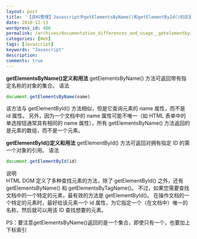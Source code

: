 ```yaml
---
layout: post
title: '【资料整理】Javascript中getElementsByName()和getElementById()的区别和用法'
date: 2010-12-13
wordpress_id: 486
permalink: /archives/documentation_differences_and_usage__getelementbyid__javascript_getelementsbyname.html
categories: [Web]
tags: [Javascript]
keywords: "Javascript"
description: 
comments: true
---
```

**getElementsByName()定义和用法**
getElementsByName() 方法可返回带有指定名称的对象的集合。
语法    

``` js
document.getElementsByName(name)
```
该方法与 getElementById() 方法相似，但是它查询元素的 name 属性，而不是 id 属性。
另外，因为一个文档中的 name 属性可能不唯一（如 HTML 表单中的单选按钮通常具有相同的 name 属性），所有 getElementsByName() 方法返回的是元素的数组，而不是一个元素。

**getElementById()定义和用法**
getElementById() 方法可返回对拥有指定 ID 的第一个对象的引用。
语法    

``` js
document.getElementById(id) 
```
说明   
HTML DOM 定义了多种查找元素的方法，除了 getElementById() 之外，还有 getElementsByName() 和 getElementsByTagName()。
不过，如果您需要查找文档中的一个特定的元素，最有效的方法是 getElementById()。
在操作文档的一个特定的元素时，最好给该元素一个 id 属性，为它指定一个（在文档中）唯一的名称，然后就可以用该 ID 查找想要的元素。

PS：要注意getElementsByName()返回的是一个集合，即使只有一个，也要加上下标索引

